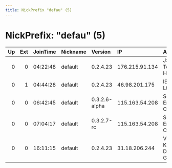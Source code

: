 ```yaml
---
title: NickPrefix "defau" (5)
---
```


# NickPrefix: "defau" (5)

|   Up |   Ext | JoinTime   | Nickname   | Version       | IP             | AS                               | CC   |   ORp |   Dirp | OS      | Contact   |   eFamMembers |
|-----:|------:|:-----------|:-----------|:--------------|:---------------|:---------------------------------|:-----|------:|-------:|:--------|:----------|--------------:|
|    0 |     0 | 04:22:48   | default    | 0.2.4.23      | 176.215.91.134 | JSC ER-Telecom Holding           | ru   |   443 |   9030 | Windows | None      |             1 |
|    0 |     1 | 04:44:28   | default    | 0.2.4.23      | 46.98.201.175  | ISP Fregat Ltd.                  | ua   |   443 |   9030 | Windows | None      |             1 |
|    0 |     0 | 06:42:45   | default    | 0.3.2.6-alpha | 115.163.54.208 | So-net Entertainment Corporation | jp   | 62813 |      0 | Windows | None      |             1 |
|    0 |     0 | 07:04:17   | default    | 0.3.2.7-rc    | 115.163.54.208 | So-net Entertainment Corporation | jp   | 62813 |      0 | Windows | None      |             1 |
|    0 |     0 | 16:11:15   | default    | 0.2.4.23      | 31.18.206.244  | Vodafone Kabel Deutschland GmbH  | de   |   443 |   9030 | Windows | None      |             1 |
